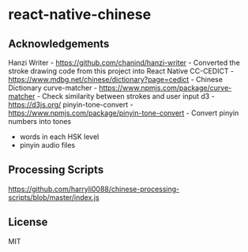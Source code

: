 # react-native-chinese

## Acknowledgements
Hanzi Writer - https://github.com/chanind/hanzi-writer - Converted the stroke drawing code from this project into React Native
CC-CEDICT - https://www.mdbg.net/chinese/dictionary?page=cedict - Chinese Dictionary
curve-matcher - https://www.npmjs.com/package/curve-matcher - Check similarity between strokes and user input
d3 - https://d3js.org/
pinyin-tone-convert - https://www.npmjs.com/package/pinyin-tone-convert - Convert pinyin numbers into tones
- words in each HSK level
- pinyin audio files

## Processing Scripts
https://github.com/harryli0088/chinese-processing-scripts/blob/master/index.js

## License
MIT
